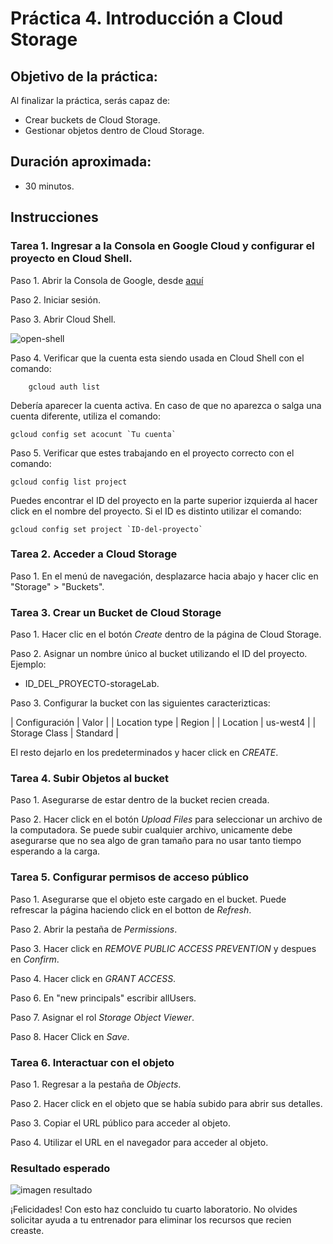 # Práctica 4. Introducción a Cloud Storage

## Objetivo de la práctica:
Al finalizar la práctica, serás capaz de:
- Crear buckets de Cloud Storage.
- Gestionar objetos dentro de Cloud Storage.

## Duración aproximada:
- 30 minutos.

## Instrucciones 

### Tarea 1. Ingresar a la Consola en Google Cloud y configurar el proyecto en Cloud Shell.
Paso 1. Abrir la Consola de Google, desde <a href="https://console.cloud.google.com/">aquí</a>

Paso 2. Iniciar sesión.

Paso 3. Abrir Cloud Shell.

![open-shell](../Práctica4/activate-shell.png)

Paso 4. Verificar que la cuenta esta siendo usada en Cloud Shell con el comando:

```
    gcloud auth list
```

Debería aparecer la cuenta activa. En caso de que no aparezca o salga una cuenta diferente, utiliza el comando:

```
gcloud config set acocunt `Tu cuenta`
```
Paso 5. Verificar que estes trabajando en el proyecto correcto con el comando:

```
gcloud config list project
```

Puedes encontrar el ID del proyecto en la parte superior izquierda al hacer click en el nombre del proyecto. Si el ID es distinto utilizar el comando:

```
gcloud config set project `ID-del-proyecto`
```
### Tarea 2. Acceder a Cloud Storage
Paso 1.  En el menú de navegación, desplazarce hacia abajo y hacer clic en "Storage" > "Buckets".


### Tarea 3. Crear un Bucket de Cloud Storage
Paso 1. Hacer clic en el botón *Create* dentro de la página de Cloud Storage.

Paso 2. Asignar un nombre único al bucket utilizando el ID del proyecto. Ejemplo:

- ID_DEL_PROYECTO-storageLab.

Paso 3. Configurar la bucket con las siguientes caracterizticas:

| Configuración | Valor | 
| Location type | Region | 
| Location | us-west4 |
| Storage Class | Standard |

El resto dejarlo en los predeterminados y hacer click en *CREATE*.


### Tarea 4. Subir Objetos al bucket
Paso 1. Asegurarse de estar dentro de la bucket recien creada.

Paso 2. Hacer click en el botón *Upload Files* para seleccionar un archivo de la computadora. Se puede subir cualquier archivo, unicamente debe asegurarse que no sea algo de gran tamaño para no usar tanto tiempo esperando a la carga.

### Tarea 5. Configurar permisos de acceso público
Paso 1. Asegurarse que el objeto este cargado en el bucket. Puede refrescar la página haciendo click en el botton de *Refresh*.

Paso 2. Abrir la pestaña de *Permissions*.

Paso 3. Hacer click en *REMOVE PUBLIC ACCESS PREVENTION* y despues en *Confirm*.

Paso 4. Hacer click en *GRANT ACCESS*.

Paso 6. En "new principals" escribir allUsers.

Paso 7. Asignar el rol *Storage Object Viewer*.

Paso 8. Hacer Click en *Save*.

### Tarea 6. Interactuar con el objeto
Paso 1. Regresar a la pestaña de *Objects*.

Paso 2. Hacer click en el objeto que se había subido para abrir sus detalles.

Paso 3. Copiar el URL público para acceder al objeto.

Paso 4. Utilizar el URL en el navegador para acceder al objeto.

### Resultado esperado
![imagen resultado](../Práctica4/resultado.png)

¡Felicidades! Con esto haz concluido tu cuarto laboratorio. 
No olvides solicitar ayuda a tu entrenador para eliminar los recursos que recien creaste.
